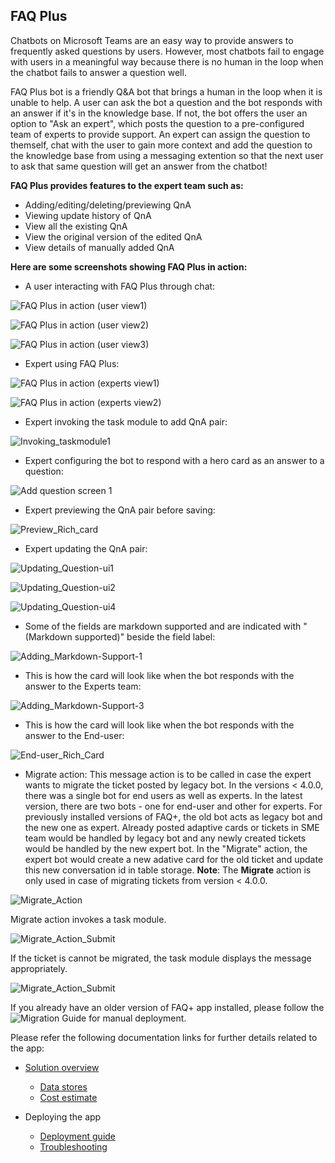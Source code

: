 ## FAQ Plus

Chatbots on Microsoft Teams are an easy way to provide answers to frequently asked questions by users. However, most chatbots fail to engage with users in a meaningful way because there is no human in the loop when the chatbot fails to answer a question well. 

FAQ Plus bot is a friendly Q&A bot that brings a human in the loop when it is unable to help. A user can ask the bot a question and the bot responds with an answer if it's in the knowledge base. If not, the bot offers  the user an option to "Ask an expert", which posts the question to a pre-configured team of experts to provide support. An expert can assign the question to themself, chat with the user to gain more context and add the question to the knowledge base from using a messaging extention so that the next user to ask that same question will get an answer from the chatbot!

**FAQ Plus provides features to the expert team such as:**
* Adding/editing/deleting/previewing QnA
* Viewing update history of QnA
* View all the existing QnA
* View the original version of the edited QnA
* View details of manually added QnA

**Here are some screenshots showing FAQ Plus in action:**

*	A user interacting with FAQ Plus through chat:

![FAQ Plus in action (user view1)](https://github.com/OfficeDev/microsoft-teams-apps-faqplus/wiki/Images/UserInteraction1.png)

![FAQ Plus in action (user view2)](https://github.com/OfficeDev/microsoft-teams-apps-faqplus/wiki/Images/UserInteraction2.png)

![FAQ Plus in action (user view3)](https://github.com/OfficeDev/microsoft-teams-apps-faqplus/wiki/Images/UserInteraction3.png)


*	Expert using FAQ Plus:

![FAQ Plus in action (experts view1)](https://github.com/OfficeDev/microsoft-teams-apps-faqplus/wiki/Images/ExpertInteraction1.png)

![FAQ Plus in action (experts view2)](https://github.com/OfficeDev/microsoft-teams-apps-faqplus/wiki/Images/ExpertInteraction2.png)

*	Expert invoking the task module to add QnA pair:

![Invoking_taskmodule1](https://github.com/OfficeDev/microsoft-teams-apps-faqplus/wiki/Images/Invoking_taskmodule1.png)


*	Expert configuring the bot to respond with a hero card as an answer to a question:

![Add question screen 1](https://github.com/OfficeDev/microsoft-teams-apps-faqplus/wiki/Images/add-question-richcard1.png)

*	Expert previewing the QnA pair before saving:
   
![Preview_Rich_card](https://github.com/OfficeDev/microsoft-teams-apps-faqplus/wiki/Images/Preview_Rich_card.png)


*	Expert updating the QnA pair:

![Updating_Question-ui1](https://github.com/OfficeDev/microsoft-teams-apps-faqplus/wiki/Images/Updating_Question-ui1.png)

![Updating_Question-ui2](https://github.com/OfficeDev/microsoft-teams-apps-faqplus/wiki/Images/Updating_Question-ui2.png)

![Updating_Question-ui4](https://github.com/OfficeDev/microsoft-teams-apps-faqplus/wiki/Images/Updating_Question-ui4.png)


*	Some of the fields are markdown supported and are indicated with "(Markdown supported)" beside the field label:
   
![Adding_Markdown-Support-1](https://github.com/OfficeDev/microsoft-teams-apps-faqplus/wiki/Images/Adding_Markdown-Support1.png)
   

*	This is how the card will look like when the bot responds with the answer to the Experts team:

![Adding_Markdown-Support-3](https://github.com/OfficeDev/microsoft-teams-apps-faqplus/wiki/Images/Adding_Markdown-Support3.png)


*	This is how the card will look like when the bot responds with the answer to the End-user:

![End-user_Rich_Card](https://github.com/OfficeDev/microsoft-teams-apps-faqplus/wiki/Images/End-user_Rich_Card.png)

*	Migrate action: This message action is to be called in case the expert wants to migrate the ticket posted by legacy bot. In the versions < 4.0.0, there was a single bot for end users as well as experts. In the latest version, there are two bots - one for end-user and other for experts. For previously installed versions of FAQ+, the old bot acts as legacy bot and the new one as expert. Already posted adaptive cards or tickets in SME team would be handled by legacy bot and any newly created tickets would be handled by the new expert bot. In the "Migrate" action, the expert bot would create a new adative card for the old ticket and update this new conversation id in table storage. 
**Note**: The **Migrate** action is only used in case of migrating tickets from version < 4.0.0.

![Migrate_Action](https://github.com/OfficeDev/microsoft-teams-apps-faqplus/wiki/Images/Migrate_action.png)

Migrate action invokes a task module.

![Migrate_Action_Submit](https://github.com/OfficeDev/microsoft-teams-apps-faqplus/wiki/Images/Migrate_action_submit.png)

If the ticket is cannot be migrated, the task module displays the message appropriately.

![Migrate_Action_Submit](https://github.com/OfficeDev/microsoft-teams-apps-faqplus/wiki/Images/Migrate_action_back.png)

If you already have an older version of FAQ+ app installed, please follow the ![Migration Guide](https://github.com/OfficeDev/microsoft-teams-apps-faqplus/wiki/Migration-Guide-manual) for manual deployment.


Please refer the following documentation links for further details related to the app:

- [Solution overview](Solution-Overview)
	- [Data stores](Data-Stores)
	- [Cost estimate](Cost-Estimates)

- Deploying the app
	- [Deployment guide](Deployment-Guide)
	- [Troubleshooting](Troubleshooting)
